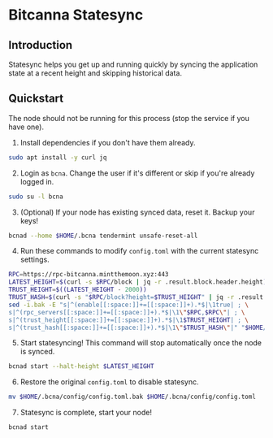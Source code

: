 # Bitcanna Statesync

## Introduction
Statesync helps you get up and running quickly by syncing the application state at a recent height and skipping historical data.

## Quickstart
The node should not be running for this process (stop the service if you have one).

1. Install dependencies if you don't have them already.
```bash
sudo apt install -y curl jq
```
2. Login as `bcna`. Change the user if it's different or skip if you're already logged in.
```bash
sudo su -l bcna
```
3. (Optional) If your node has existing synced data, reset it. Backup your keys!
```bash
bcnad --home $HOME/.bcna tendermint unsafe-reset-all
```
4. Run these commands to modify `config.toml` with the current statesync settings.
```bash
RPC=https://rpc-bitcanna.mintthemoon.xyz:443
LATEST_HEIGHT=$(curl -s $RPC/block | jq -r .result.block.header.height)
TRUST_HEIGHT=$((LATEST_HEIGHT - 2000))
TRUST_HASH=$(curl -s "$RPC/block?height=$TRUST_HEIGHT" | jq -r .result.block_id.hash)
sed -i.bak -E "s|^(enable[[:space:]]+=[[:space:]]+).*$|\1true| ; \
s|^(rpc_servers[[:space:]]+=[[:space:]]+).*$|\1\"$RPC,$RPC\"| ; \
s|^(trust_height[[:space:]]+=[[:space:]]+).*$|\1$TRUST_HEIGHT| ; \
s|^(trust_hash[[:space:]]+=[[:space:]]+).*$|\1\"$TRUST_HASH\"|" "$HOME/.bcna/config/config.toml"
```
5. Start statesyncing! This command will stop automatically once the node is synced.
```bash
bcnad start --halt-height $LATEST_HEIGHT
```
6. Restore the original `config.toml` to disable statesync.
```bash
mv $HOME/.bcna/config/config.toml.bak $HOME/.bcna/config/config.toml
```
7. Statesync is complete, start your node!
```bash
bcnad start
```